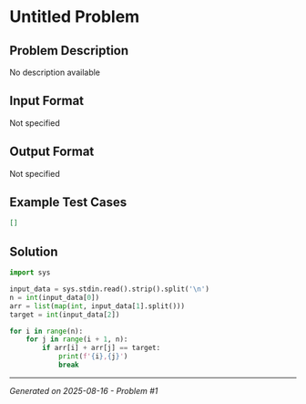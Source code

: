 # Untitled Problem

## Problem Description
No description available

## Input Format
Not specified

## Output Format
Not specified

## Example Test Cases
```json
[]
```

## Solution
```python
import sys

input_data = sys.stdin.read().strip().split('\n')
n = int(input_data[0])
arr = list(map(int, input_data[1].split()))
target = int(input_data[2])

for i in range(n):
    for j in range(i + 1, n):
        if arr[i] + arr[j] == target:
            print(f'{i},{j}')
            break
```

---
*Generated on 2025-08-16 - Problem #1*